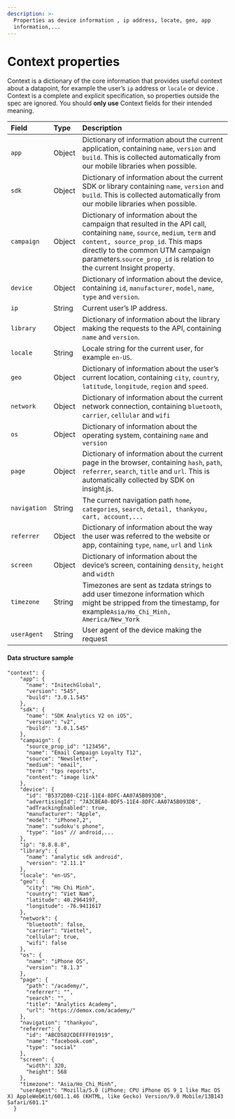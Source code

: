 ```yaml
---
description: >-
  Properties as device information , ip address, locate, geo, app
  information,...
---
```


# Context properties

Context is a dictionary of the core information that provides useful context about a datapoint, for example the user’s `ip` address or `locale` or device . Context is a complete and explicit specification, so properties outside the spec are ignored. You should **only use** Context fields for their intended meaning.

| **Field** | **Type** | **Description** |
| :--- | :--- | :--- |
| `app` | Object | Dictionary of information about the current application, containing `name`, `version` and `build`. This is collected automatically from our mobile libraries when possible. |
| `sdk` | Object | Dictionary of information about the current SDK or library containing `name`, `version` and `build`. This is collected automatically from our mobile libraries when possible. |
| `campaign` | Object | Dictionary of information about the campaign that resulted in the API call, containing `name`, `source`, `medium`, `term` and `content, source_prop_id`. This maps directly to the common UTM campaign parameters.`source_prop_id` is relation to the current Insight property.   |
| `device` | Object | Dictionary of information about the device, containing `id`, `manufacturer`, `model`, `name`, `type` and `version`. |
| `ip` | String | Current user’s IP address. |
| `library` | Object | Dictionary of information about the library making the requests to the API, containing `name` and `version`. |
| `locale` | String | Locale string for the current user, for example `en-US`. |
| `geo` | Object | Dictionary of information about the user’s current location, containing `city`, `country`, `latitude`, `longitude`, `region` and `speed`. |
| `network` | Object | Dictionary of information about the current network connection, containing `bluetooth`, `carrier`, `cellular` and `wifi` |
| `os` | Object | Dictionary of information about the operating system, containing `name` and `version` |
| `page` | Object | Dictionary of information about the current page in the browser, containing `hash`, `path`, `referrer`, `search`, `title` and `url`. This is automatically collected by SDK on  insight.js. |
| `navigation` | String | The current navigation path `home`, `categories`, `search`, `detail, thankyou, cart, account,...` |
| `referrer` | Object | Dictionary of information about the way the user was referred to the website or app, containing `type`, `name`, `url` and `link` |
| `screen` | Object | Dictionary of information about the device’s screen, containing `density`, `height` and `width` |
| `timezone` | String | Timezones are sent as tzdata strings to add user timezone information which might be stripped from the timestamp, for example`Asia/Ho_Chi_Minh, America/New_York` |
| `userAgent` | String | User agent of the device making the request |

#### Data structure sample

```text
"context": {
    "app": {
      "name": "InitechGlobal",
      "version": "545",
      "build": "3.0.1.545"
    },
    "sdk": {
      "name": "SDK Analytics V2 on iOS",
      "version": "v2",
      "build": "3.0.1.545"
    },
    "campaign": {
      "source_prop_id": "123456",
      "name": "Email Campaign Loyalty T12",
      "source": "Newsletter",
      "medium": "email",
      "term": "tps reports",
      "content": "image link"
    },
    "device": {
      "id": "B5372DB0-C21E-11E4-8DFC-AA07A5B093DB",
      "advertisingId": "7A3CBEA0-BDF5-11E4-8DFC-AA07A5B093DB",
      "adTrackingEnabled": true,
      "manufacturer": "Apple",
      "model": "iPhone7,2",
      "name": "sudoku's phone",
      "type": "ios" // android,...
    },
    "ip": "8.8.8.8",
    "library": {
      "name": "analytic sdk android",
      "version": "2.11.1"
    },
    "locale": "en-US",
    "geo": {
      "city": "Ho Chi Minh",
      "country": "Viet Nam",
      "latitude": 40.2964197,
      "longitude": -76.9411617
    },
    "network": {
      "bluetooth": false,
      "carrier": "Viettel",
      "cellular": true,
      "wifi": false
    },
    "os": {
      "name": "iPhone OS",
      "version": "8.1.3"
    },
    "page": {
      "path": "/academy/",
      "referrer": "",
      "search": "",
      "title": "Analytics Academy",
      "url": "https://demox.com/academy/"
    },
    "navigation": "thankyou",
    "referrer": {
      "id": "ABCD582CDEFFFF01919",
      "name": "facebook.com",
      "type": "social"
    },
    "screen": {
      "width": 320,
      "height": 568
    },
    "timezone": "Asia/Ho_Chi_Minh",
    "userAgent": "Mozilla/5.0 (iPhone; CPU iPhone OS 9_1 like Mac OS X) AppleWebKit/601.1.46 (KHTML, like Gecko) Version/9.0 Mobile/13B143 Safari/601.1"
  }
 
```

